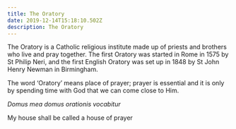 ```yaml
---
title: The Oratory
date: 2019-12-14T15:18:10.502Z
description: The Oratory
---
```

The Oratory is a Catholic religious institute made up of priests and brothers who live and pray together. The first Oratory was started in Rome in 1575 by St Philip Neri, and the first English Oratory was set up in 1848 by St John Henry Newman in Birmingham.

The word ‘Oratory’ means place of prayer; prayer is essential and it is only by spending time with God that we can come close to Him.

_Domus mea domus orationis vocabitur_

My house shall be called a house of prayer
